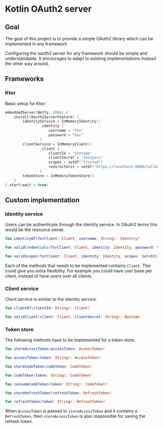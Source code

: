 # Kotlin OAuth2 server 
## Goal
The goal of this project is to provide a simple OAuth2 library which can be implemented in any framework

Configuring the oauth2 server for any framework should be simple and understandable.
It encourages to adapt to existing implementations instead the other way around.
## Frameworks
### Ktor
Basic setup for Ktor:
```kotlin
embeddedServer(Netty, 8080) {
    install(Oauth2ServerFeature) {
        identityService = InMemoryIdentity()
                .identity {
                    username = "foo"
                    password = "bar"
                }
        clientService = InMemoryClient()
                .client {
                    clientId = "testapp"
                    clientSecret = "testpass"
                    scopes = setOf("trusted")
                    redirectUris = setOf("https://localhost:8080/callback")
                }
        tokenStore = InMemoryTokenStore()
    }
}.start(wait = true)
```

## Custom implementation
### Identity service
Users can be authenticate through the identity service. In OAuth2 terms this would be the resource owner.

```kotlin
fun identityOf(forClient: Client, username: String): Identity?

fun validCredentials(forClient: Client, identity: Identity, password: String): Boolean

fun validScopes(forClient: Client, identity: Identity, scopes: Set<String>): Boolean
```

Each of the methods that needs to be implemented contains `Client`. This could give you extra flexibility.
For example you could have user base per client, instead of have users over all clients.

### Client service
Client service is similar to the identity service. 

```kotlin
fun clientOf(clientId: String): Client?

fun validClient(client: Client, clientSecret: String): Boolean
```

### Token store
The following methods have to be implemented for a token store.

```kotlin
fun storeAccessToken(accessToken: AccessToken)

fun accessToken(token: String): AccessToken?

fun storeCodeToken(codeToken: CodeToken)

fun codeToken(token: String): CodeToken?

fun consumeCodeToken(token: String): CodeToken?

fun storeRefreshToken(refreshToken: RefreshToken)

fun refreshToken(token: String): RefreshToken?
```

When `AccessToken` is passed to `storeAccessToken` and it contains a `RefreshToken`, then `storeAccessToken` is also responsible for saving the refresh token.